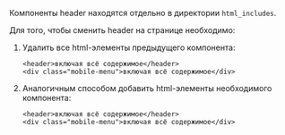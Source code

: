 Компоненты header находятся отдельно в директории `html_includes`.

Для того, чтобы сменить header на странице необходимо:

1. Удалить все html-элементы предыдущего компонента:

	```
	<header>включая всё содержимое</header>
	<div class="mobile-menu">включая всё содержимое</div>
	```
	
2. Аналогичным способом добавить html-элементы необходимого компонента:

	```
	<header>включая всё содержимое</header>
	<div class="mobile-menu">включая всё содержимое</div>
	```